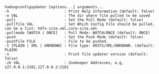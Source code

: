     hadoopconfigupdater [options...] arguments...
    -h                         : Print Help Information (default: false)
    -o VAL                     : The dir where file pulled to be saved
    -pull                      : Set the Pull Mode (default: false)
    -pullfile VAL              : Set Which Config File should be pulled, can be a list: hdfs-site.xml,core-site.xml
    -pullmode [WATCH | ONCE]   : Pull Mode: WATCH/ONCE (default: ONCE)
    -push                      : Set the Push Mode (default: false)
    -pushfile FILE             : File to be pushed.
    -t [PLAIN | XML | UNKNOWN] : File type: HOSTS/XML/UNKNOWN. (default: PLAIN)
    -v                         : Print file updater version (default: false)
    -zk VAL                    : Zookeeper Addresses, e.g, 127.0.0.1:2181,127.0.0.2:2181
